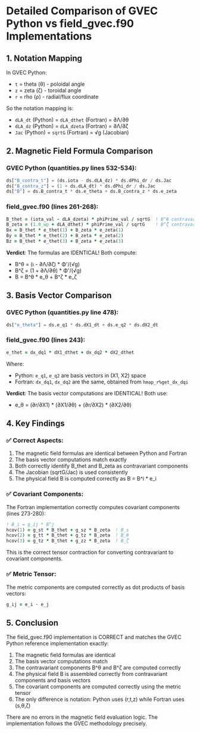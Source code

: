 # Detailed Comparison of GVEC Python vs field_gvec.f90 Implementations

## 1. Notation Mapping

In GVEC Python:
- `t` = theta (θ) - poloidal angle
- `z` = zeta (ζ) - toroidal angle  
- `r` = rho (ρ) - radial/flux coordinate

So the notation mapping is:
- `dLA_dt` (Python) = `dLA_dthet` (Fortran) = ∂Λ/∂θ
- `dLA_dz` (Python) = `dLA_dzeta` (Fortran) = ∂Λ/∂ζ
- `Jac` (Python) = `sqrtG` (Fortran) = √g (Jacobian)

## 2. Magnetic Field Formula Comparison

### GVEC Python (quantities.py lines 532-534):
```python
ds["B_contra_t"] = (ds.iota - ds.dLA_dz) * ds.dPhi_dr / ds.Jac
ds["B_contra_z"] = (1 + ds.dLA_dt) * ds.dPhi_dr / ds.Jac
ds["B"] = ds.B_contra_t * ds.e_theta + ds.B_contra_z * ds.e_zeta
```

### field_gvec.f90 (lines 261-268):
```fortran
B_thet = (iota_val - dLA_dzeta) * phiPrime_val / sqrtG  ! B^θ contravariant
B_zeta = (1.0_wp + dLA_dthet) * phiPrime_val / sqrtG    ! B^ζ contravariant
Bx = B_thet * e_thet(1) + B_zeta * e_zeta(1)
By = B_thet * e_thet(2) + B_zeta * e_zeta(2)
Bz = B_thet * e_thet(3) + B_zeta * e_zeta(3)
```

**Verdict**: The formulas are IDENTICAL! Both compute:
- B^θ = (ι - ∂Λ/∂ζ) * Φ'/(√g)
- B^ζ = (1 + ∂Λ/∂θ) * Φ'/(√g)
- B = B^θ * e_θ + B^ζ * e_ζ

## 3. Basis Vector Comparison

### GVEC Python (quantities.py line 478):
```python
ds["e_theta"] = ds.e_q1 * ds.dX1_dt + ds.e_q2 * ds.dX2_dt
```

### field_gvec.f90 (lines 243):
```fortran
e_thet = dx_dq1 * dX1_dthet + dx_dq2 * dX2_dthet
```

Where:
- Python: `e_q1`, `e_q2` are basis vectors in (X1, X2) space
- Fortran: `dx_dq1`, `dx_dq2` are the same, obtained from `hmap_r%get_dx_dqi`

**Verdict**: The basis vector computations are IDENTICAL! Both use:
- e_θ = (∂r/∂X1) * (∂X1/∂θ) + (∂r/∂X2) * (∂X2/∂θ)

## 4. Key Findings

### ✅ Correct Aspects:
1. The magnetic field formulas are identical between Python and Fortran
2. The basis vector computations match exactly
3. Both correctly identify B_thet and B_zeta as contravariant components
4. The Jacobian (sqrtG/Jac) is used consistently
5. The physical field B is computed correctly as B = B^i * e_i

### ✅ Covariant Components:
The Fortran implementation correctly computes covariant components (lines 273-280):
```fortran
! B_i = g_ij * B^j
hcov(1) = g_st * B_thet + g_sz * B_zeta  ! B_s
hcov(2) = g_tt * B_thet + g_tz * B_zeta  ! B_θ  
hcov(3) = g_tz * B_thet + g_zz * B_zeta  ! B_ζ
```

This is the correct tensor contraction for converting contravariant to covariant components.

### ✅ Metric Tensor:
The metric components are computed correctly as dot products of basis vectors:
```fortran
g_ij = e_i · e_j
```

## 5. Conclusion

The field_gvec.f90 implementation is CORRECT and matches the GVEC Python reference implementation exactly:

1. The magnetic field formulas are identical
2. The basis vector computations match
3. The contravariant components B^θ and B^ζ are computed correctly
4. The physical field B is assembled correctly from contravariant components and basis vectors
5. The covariant components are computed correctly using the metric tensor
6. The only difference is notation: Python uses (r,t,z) while Fortran uses (s,θ,ζ)

There are no errors in the magnetic field evaluation logic. The implementation follows the GVEC methodology precisely.